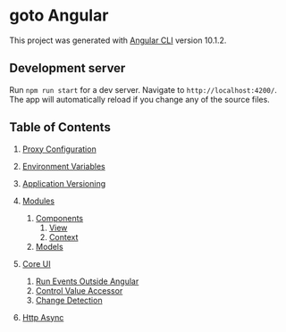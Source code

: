# goto Angular

This project was generated with [Angular CLI](https://github.com/angular/angular-cli) version 10.1.2.

## Development server

Run `npm run start` for a dev server. Navigate to `http://localhost:4200/`. The app will automatically reload if you change any of the source files.

## Table of Contents

1. [Proxy Configuration](https://github.com/tibor-mirnic/goto-angular/blob/master/scripts/proxy/README.md)

2. [Environment Variables](https://github.com/tibor-mirnic/goto-angular/blob/master/scripts/environment/README.md)

3. [Application Versioning](https://github.com/tibor-mirnic/goto-angular/blob/master/scripts/versioning/README.md)

4. [Modules](https://github.com/tibor-mirnic/goto-angular/blob/master/src/app/modules/README.md)
    1. [Components](https://github.com/tibor-mirnic/goto-angular/blob/master/src/app/modules/feature-module/components/README.md)
        1. [View](https://github.com/tibor-mirnic/goto-angular/blob/master/src/app/modules/feature-module/components/fm-complex/README.md)
        2. [Context](https://github.com/tibor-mirnic/goto-angular/blob/master/src/app/modules/feature-module/components/fm-parent/README.md)
    1. [Models](https://github.com/tibor-mirnic/goto-angular/blob/master/src/app/modules/feature-module/models/README.md)

5. [Core UI](https://github.com/tibor-mirnic/goto-angular/blob/master/src/app/modules/core-ui/README.md)
    1. [Run Events Outside Angular](https://github.com/tibor-mirnic/goto-angular/blob/master/src/app/modules/core-ui/directives/README.md)
    2. [Control Value Accessor](https://github.com/tibor-mirnic/goto-angular/blob/master/src/app/modules/core-ui/components/forms/cui-text-box/README.md)
    3. [Change Detection](https://github.com/tibor-mirnic/goto-angular/blob/master/src/app/modules/core-ui/components/forms/cui-text-box/README.md#change-detection)

6. [Http Async](https://github.com/tibor-mirnic/goto-angular/blob/master/src/app/modules/http-async/README.md)
